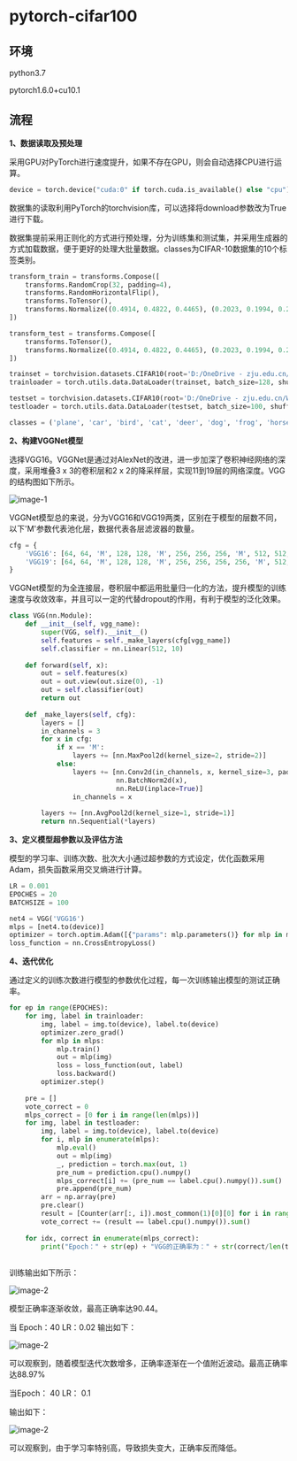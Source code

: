 # pytorch-cifar100
## 环境
python3.7

pytorch1.6.0+cu10.1
## 流程

**1、数据读取及预处理**

采用GPU对PyTorch进行速度提升，如果不存在GPU，则会自动选择CPU进行运算。

```python
device = torch.device("cuda:0" if torch.cuda.is_available() else "cpu")
```

数据集的读取利用PyTorch的torchvision库，可以选择将download参数改为True进行下载。

数据集提前采用正则化的方式进行预处理，分为训练集和测试集，并采用生成器的方式加载数据，便于更好的处理大批量数据。classes为CIFAR-10数据集的10个标签类别。
```python
transform_train = transforms.Compose([
    transforms.RandomCrop(32, padding=4),
    transforms.RandomHorizontalFlip(),
    transforms.ToTensor(),
    transforms.Normalize((0.4914, 0.4822, 0.4465), (0.2023, 0.1994, 0.2010)),
])

transform_test = transforms.Compose([
    transforms.ToTensor(),
    transforms.Normalize((0.4914, 0.4822, 0.4465), (0.2023, 0.1994, 0.2010)),
])

trainset = torchvision.datasets.CIFAR10(root='D:/OneDrive - zju.edu.cn/Work/code_deeplearning/data', train=True, download=False, transform=transform_train)
trainloader = torch.utils.data.DataLoader(trainset, batch_size=128, shuffle=True, num_workers=0)

testset = torchvision.datasets.CIFAR10(root='D:/OneDrive - zju.edu.cn/Work/code_deeplearning/data', train=False, download=False, transform=transform_test)
testloader = torch.utils.data.DataLoader(testset, batch_size=100, shuffle=False, num_workers=0)

classes = ('plane', 'car', 'bird', 'cat', 'deer', 'dog', 'frog', 'horse', 'ship', 'truck')
```
**2、构建VGGNet模型**

选择VGG16。VGGNet是通过对AlexNet的改进，进一步加深了卷积神经网络的深度，采用堆叠3 x 3的卷积层和2 x 2的降采样层，实现11到19层的网络深度。VGG的结构图如下所示。

![image-1](https://github.com/wuzhengyang/IMG/blob/main/image-1.png)

VGGNet模型总的来说，分为VGG16和VGG19两类，区别在于模型的层数不同，以下'M'参数代表池化层，数据代表各层滤波器的数量。

```python
cfg = {
    'VGG16': [64, 64, 'M', 128, 128, 'M', 256, 256, 256, 'M', 512, 512, 512, 'M', 512, 512, 512, 'M'],
    'VGG19': [64, 64, 'M', 128, 128, 'M', 256, 256, 256, 256, 'M', 512, 512, 512, 512, 'M', 512, 512, 512, 512, 'M']
}
```

VGGNet模型的为全连接层，卷积层中都运用批量归一化的方法，提升模型的训练速度与收敛效率，并且可以一定的代替dropout的作用，有利于模型的泛化效果。
```python
class VGG(nn.Module):
    def __init__(self, vgg_name):
        super(VGG, self).__init__()
        self.features = self._make_layers(cfg[vgg_name])
        self.classifier = nn.Linear(512, 10)
    
    def forward(self, x):
        out = self.features(x)
        out = out.view(out.size(0), -1)
        out = self.classifier(out)
        return out
    
    def _make_layers(self, cfg):
        layers = []
        in_channels = 3
        for x in cfg:
            if x == 'M':
                layers += [nn.MaxPool2d(kernel_size=2, stride=2)]
            else:
                layers += [nn.Conv2d(in_channels, x, kernel_size=3, padding=1),
                           nn.BatchNorm2d(x),
                           nn.ReLU(inplace=True)]
                in_channels = x
        
        layers += [nn.AvgPool2d(kernel_size=1, stride=1)]
        return nn.Sequential(*layers)
```
**3、定义模型超参数以及评估方法**

模型的学习率、训练次数、批次大小通过超参数的方式设定，优化函数采用Adam，损失函数采用交叉熵进行计算。

```python
LR = 0.001
EPOCHES = 20
BATCHSIZE = 100

net4 = VGG('VGG16')
mlps = [net4.to(device)]
optimizer = torch.optim.Adam([{"params": mlp.parameters()} for mlp in mlps], lr=LR)
loss_function = nn.CrossEntropyLoss()
```

**4、迭代优化**

通过定义的训练次数进行模型的参数优化过程，每一次训练输出模型的测试正确率。

```python
for ep in range(EPOCHES):
    for img, label in trainloader:
        img, label = img.to(device), label.to(device)
        optimizer.zero_grad()
        for mlp in mlps:
            mlp.train()
            out = mlp(img)
            loss = loss_function(out, label)
            loss.backward()
        optimizer.step()
    
    pre = []
    vote_correct = 0
    mlps_correct = [0 for i in range(len(mlps))]
    for img, label in testloader:
        img, label = img.to(device), label.to(device)
        for i, mlp in enumerate(mlps):
            mlp.eval()
            out = mlp(img)
            _, prediction = torch.max(out, 1)
            pre_num = prediction.cpu().numpy()
            mlps_correct[i] += (pre_num == label.cpu().numpy()).sum()
            pre.append(pre_num)
        arr = np.array(pre)
        pre.clear()
        result = [Counter(arr[:, i]).most_common(1)[0][0] for i in range(BATCHSIZE)]
        vote_correct += (result == label.cpu().numpy()).sum()
    
    for idx, correct in enumerate(mlps_correct):
        print("Epoch：" + str(ep) + "VGG的正确率为：" + str(correct/len(testloader)))
        
```

训练输出如下所示：

![image-2](https://github.com/wuzhengyang/IMG/blob/main/image-4.png)

模型正确率逐渐收敛，最高正确率达90.44。

当 Epoch：40    LR：0.02
输出如下：

![image-2](https://github.com/wuzhengyang/IMG/blob/main/image-2.png)

可以观察到，随着模型迭代次数增多，正确率逐渐在一个值附近波动。最高正确率达88.97%

当Epoch： 40    LR： 0.1 

输出如下：

![image-2](https://github.com/wuzhengyang/IMG/blob/main/image-3.png)

可以观察到，由于学习率特别高，导致损失变大，正确率反而降低。
